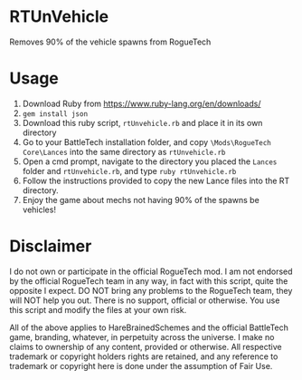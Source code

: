 # RTUnVehicle
Removes 90% of the vehicle spawns from RogueTech

# Usage
1) Download Ruby from https://www.ruby-lang.org/en/downloads/
2) `gem install json`
3) Download this ruby script, `rtUnvehicle.rb` and place it in its own directory
4) Go to your BattleTech installation folder, and copy `\Mods\RogueTech Core\Lances` into the same directory as `rtUnvehicle.rb`
5) Open a cmd prompt, navigate to the directory you placed the `Lances` folder and `rtUnvehicle.rb`, and type `ruby rtUnvehicle.rb`
6) Follow the instructions provided to copy the new Lance files into the RT directory.
7) Enjoy the game about mechs not having 90% of the spawns be vehicles!

# Disclaimer
I do not own or participate in the official RogueTech mod. I am not endorsed by the official RogueTech team in any way, in fact with this script, quite the opposite I expect. DO NOT bring any problems to the RogueTech team, they will NOT help you out. There is no support, official or otherwise. You use this script and modify the files at your own risk.

All of the above applies to HareBrainedSchemes and the official BattleTech game, branding, whatever, in perpetuity across the universe. I make no claims to ownership of any content, provided or otherwise. All respective trademark or copyright holders rights are retained, and any reference to trademark or copyright here is done under the assumption of Fair Use.

